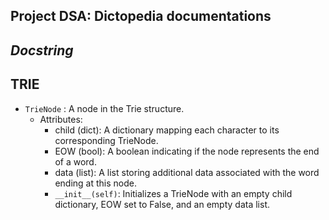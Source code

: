 **Project DSA: Dictopedia documentations**
---

***Docstring***
---

**TRIE**
---

- `TrieNode` : A node in the Trie structure.       
  - Attributes:
    - child (dict): A dictionary mapping each character to its corresponding TrieNode.
    - EOW (bool): A boolean indicating if the node represents the end of a word.
    - data (list): A list storing additional data associated with the word ending at this node.
    - `__init__(self)`: Initializes a TrieNode with an empty child dictionary, EOW set to False, and an empty data list.
